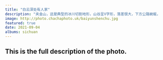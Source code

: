 ```yaml
---
title: "白云深处有人家"
description: "夹金山，这是典型的冰川切割地形，山谷呈V字形，落差很大，下方公路蜿蜒，远处看不到山顶，云雾所在的地方可以看到有梯田和村寨。"
image: http://photo.chachaphoto.uk/baiyunshenchu.jpg
featured: true
date: 2021-09-04
albums: sichuan
---
```


## This is the full description of the photo.
